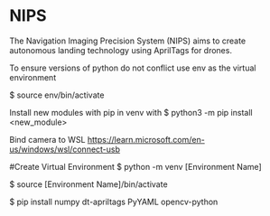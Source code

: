 # NIPS
The Navigation Imaging Precision System (NIPS) aims to create autonomous landing technology using AprilTags for drones.

To ensure versions of python do not conflict use env as the virtual environment

$ source env/bin/activate

Install new modules with pip in venv with
$ python3 -m pip install <new_module>

Bind camera to WSL
https://learn.microsoft.com/en-us/windows/wsl/connect-usb

#Create Virtual Environment
$ python -m venv [Environment Name]

$ source [Environment Name]/bin/activate

$ pip install numpy dt-apriltags PyYAML opencv-python